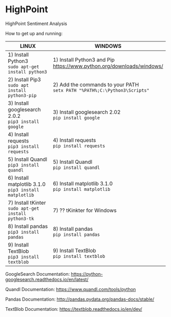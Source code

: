 # HighPoint
HighPoint Sentiment Analysis

How to get up and running:

| LINUX                                                      | WINDOWS                                                                       |
|------------------------------------------------------------|-------------------------------------------------------------------------------|
| 1) Install Python3 <br/>`sudo apt-get install python3`     | 1) Install Python3 and Pip <br/>https://www.python.org/downloads/windows/     |
| 2) Install Pip3 <br/>`sudo apt install python3-pip`        | 2) Add the commands to your PATH <br/>`setx PATH "%PATH%;C:\Python3\Scripts"` |
| 3) Install googlesearch 2.0.2 <br/>`pip3 install google`   | 3) Install googlesearch 2.02 <br/>`pip install google`                        |
| 4) Install requests <br/>`pip3 install requests`           | 4) Install requests <br/>`pip install requests`                               |
| 5) Install Quandl <br/>`pip3 install quandl`               | 5) Install Quandl <br/>`pip install quandl`                                   |
| 6) Install matplotlib 3.1.0 <br/>`pip3 install matplotlib` | 6) Install matplotlib 3.1.0 <br/>`pip install matplotlib`                     |
| 7) Install tKinter <br/>`sudo apt-get install python3-tk`  | 7) ?? tKinkter for Windows                                                     |
| 8) Install pandas <br/>`pip3 install pandas`               | 8) Install pandas <br/>`pip install pandas`                                   |
| 9) Install TextBlob <br/>`pip3 install textblob`           | 9) Install TextBlob <br/>`pip install textblob`                               |

GoogleSearch Documentation:
https://python-googlesearch.readthedocs.io/en/latest/


Quandl Documentation:
https://www.quandl.com/tools/python


Pandas Documentation:
http://pandas.pydata.org/pandas-docs/stable/


TextBlob Documentation:
https://textblob.readthedocs.io/en/dev/
